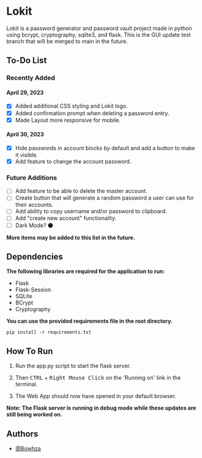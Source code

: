 # Lokit

Lokit is a password generator and password vault project made in python using bcrypt, cryptography, sqlite3, and flask. This is the GUI update test branch that will be merged to main in the future.

## To-Do List

### Recently Added

#### April 29, 2023
- [x] Added additional CSS styling and Lokit logo.
- [x] Added confirmation prompt when deleting a password entry.
- [x] Made Layout more responsive for mobile.

#### April 30, 2023
- [x] Hide passwords in account blocks by default and add a button to make it visible.
- [x] Add feature to change the account password.

### Future Additions

- [ ] Add feature to be able to delete the master account.
- [ ] Create button that will generate a random password a user can use for their accounts.
- [ ] Add ability to copy username and/or password to clipboard.
- [ ] Add "create new account" functionality.
- [ ] Dark Mode? 🌑

**More items may be added to this list in the future.**

## Dependencies

**The following libraries are required for the application to run:**
- Flask
- Flask-Session
- SQLite
- BCrypt
- Cryptography

**You can use the provided requirements file in the root directory.**<br>

```
pip install -r requirements.txt
```

## How To Run

1. Run the app.py script to start the flask server.

2. Then <kbd>CTRL</kbd> + <kbd>Right Mouse Click</kbd> on the 'Running on' link in the terminal.

3. The Web App should now have opened in your default browser.

**Note: The Flask server is running in debug mode while these updates are still being worked on.**

## Authors

- [@Bowhza](https://www.github.com/Bowhza)